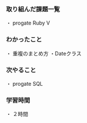 ### 取り組んだ課題一覧
・ progate Ruby Ⅴ
### わかったこと
・ 重複のまとめ方
・Dateクラス
### 次やること
・ progate SQL
### 学習時間
・ ２時間
